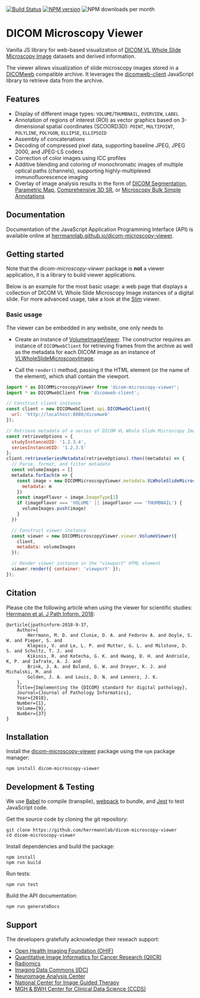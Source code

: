 [![Build Status](https://github.com/herrmannlab/dicom-microscopy-viewer/actions/workflows/run_unit_tests.yml/badge.svg)](https://github.com/herrmannlab/dicom-microscopy-viewer/actions)
[![NPM version](https://badge.fury.io/js/dicom-microscopy-viewer.svg)](http://badge.fury.io/js/dicom-microscopy-viewer)
![NPM downloads per month](https://img.shields.io/npm/dm/dicom-microscopy-viewer?color=blue)

# DICOM Microscopy Viewer

Vanilla JS library for web-based visualization of [DICOM VL Whole Slide Microscopy Image](http://dicom.nema.org/medical/dicom/current/output/chtml/part03/sect_A.32.8.html) datasets and derived information.

The viewer allows visualization of slide microscopy images stored in a [DICOMweb](https://www.dicomstandard.org/dicomweb/) compatible archive.
It leverages the [dicomweb-client](https://github.com/dcmjs-org/dicomweb-client) JavaScript library to retrieve data from the archive.

## Features

* Display of different image types: `VOLUME`/`THUMBNAIL`, `OVERVIEW`, `LABEL`
* Annotation of regions of interest (ROI) as vector graphics based on 3-dimensional spatial coordinates (SCOORD3D): `POINT`, `MULTIPOINT`, `POLYLINE`, `POLYGON`, `ELLIPSE`, `ELLIPSOID`
* Assembly of concatenations
* Decoding of compressed pixel data, supporting baseline JPEG, JPEG 2000, and JPEG-LS codecs
* Correction of color images using ICC profiles
* Additive blending and coloring of monochromatic images of multiple optical paths (channels), supporting highly-multiplexed immunofluorescence imaging
* Overlay of image analysis results in the form of [DICOM Segmentation](https://dicom.nema.org/medical/dicom/current/output/chtml/part03/sect_A.51.html), [Parametric Map](https://dicom.nema.org/medical/dicom/current/output/chtml/part03/sect_A.75.html), [Comprehensive 3D SR](https://dicom.nema.org/medical/dicom/current/output/chtml/part03/sect_A.35.13.html), or [Microscopy Bulk Simple Annotations](https://dicom.nema.org/medical/dicom/current/output/chtml/part03/sect_A.87.html)

## Documentation

Documentation of the JavaScript Application Programming Interface (API) is available online at [herrmannlab.github.io/dicom-microscopy-viewer](https://herrmannlab.github.io/dicom-microscopy-viewer/).

## Getting started

Note that the *dicom-microscopy-viewer* package is **not** a viewer application, it is a library to build viewer applications.

Below is an example for the most basic usage: a web page that displays a collection of DICOM VL Whole Slide Microscopy Image instances of a digital slide.
For more advanced usage, take a look at the [Slim](https://github.com/herrmannlab/slim) viewer.

### Basic usage

The viewer can be embedded in any website, one only needs to

* Create an instance of [VolumeImageViewer](https://herrmannlab.github.io/dicom-microscopy-viewer/viewer.VolumeImageViewer.html). The constructor requires an instance of `DICOMwebClient` for retrieving frames from the archive as well as the metadata for each DICOM image as an instance of [VLWholeSlideMicroscopyImage](https://herrmannlab.github.io/dicom-microscopy-viewer/metadata.VLWholeSlideMicroscopyImage.html).

* Call the `render()` method, passing it the HTML element (or the name of the element), which shall contain the viewport.

```js
import * as DICOMMicroscopyViewer from 'dicom-microscopy-viewer';
import * as DICOMwebClient from 'dicomweb-client';

// Construct client instance
const client = new DICOMwebClient.api.DICOMwebClient({
  url: 'http://localhost:8080/dicomweb'
});

// Retrieve metadata of a series of DICOM VL Whole Slide Microscopy Image instances
const retrieveOptions = {
  studyInstanceUID: '1.2.3.4',
  seriesInstanceUID: '1.2.3.5'
};
client.retrieveSeriesMetadata(retrieveOptions).then((metadata) => {
  // Parse, format, and filter metadata
  const volumeImages = []
  metadata.forEach(m => {
    const image = new DICOMMicroscopyViewer.metadata.VLWholeSlideMicroscopyImage({
      metadata: m
    })
    const imageFlavor = image.ImageType[2]
    if (imageFlavor === 'VOLUME' || imageFlavor === 'THUMBNAIL') {
      volumeImages.push(image)
    }
  })

  // Construct viewer instance
  const viewer = new DICOMMicroscopyViewer.viewer.VolumeViewer({
    client,
    metadata: volumeImages
  });

  // Render viewer instance in the "viewport" HTML element
  viewer.render({ container: 'viewport' });
});
```


## Citation

Please cite the following article when using the viewer for scientific studies: [Herrmann et al. J Path Inform. 2018](http://www.jpathinformatics.org/article.asp?issn=2153-3539;year=2018;volume=9;issue=1;spage=37;epage=37;aulast=Herrmann):

```None
@article{jpathinform-2018-9-37,
    Author={
        Herrmann, M. D. and Clunie, D. A. and Fedorov A. and Doyle, S. W. and Pieper, S. and
        Klepeis, V. and Le, L. P. and Mutter, G. L. and Milstone, D. S. and Schultz, T. J. and
        Kikinis, R. and Kotecha, G. K. and Hwang, D. H. and Andriole, K, P. and Iafrate, A. J. and
        Brink, J. A. and Boland, G. W. and Dreyer, K. J. and Michalski, M. and
        Golden, J. A. and Louis, D. N. and Lennerz, J. K.
    },
    Title={Implementing the {DICOM} standard for digital pathology},
    Journal={Journal of Pathology Informatics},
    Year={2018},
    Number={1},
    Volume={9},
    Number={37}
}
```

## Installation

Install the [dicom-microscopy-viewer](https://www.npmjs.com/package/dicom-microscopy-viewer) package using the `npm` package manager:

```None
npm install dicom-microscopy-viewer
```

## Development & Testing

We use [Babel](https://babeljs.io/) to compile (transpile), [webpack](https://webpack.js.org/) to bundle, and [Jest](https://github.com/facebook/jest) to test JavaScript code.

Get the source code by cloning the git repository:

```None
git clone https://github.com/herrmannlab/dicom-microscopy-viewer
cd dicom-microscopy-viewer
```

Install dependencies and build the package:

```None
npm install
npm run build
```

Run tests:

```None
npm run test
```

Build the API documentation:

```None
npm run generateDocs
```

## Support

The developers gratefully acknowledge their reseach support:
* [Open Health Imaging Foundation (OHIF)](http://ohif.org)
* [Quantitative Image Informatics for Cancer Research (QIICR)](http://qiicr.org)
* [Radiomics](http://radiomics.io)
* [Imaging Data Commons (IDC)](https://datacommons.cancer.gov/repository/imaging-data-commons)
* [Neuroimage Analysis Center](http://nac.spl.harvard.edu)
* [National Center for Image Guided Therapy](http://ncigt.org)
* [MGH & BWH Center for Clinical Data Science (CCDS)](https://www.ccds.io/)
